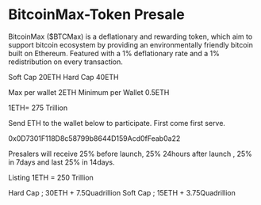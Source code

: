 # BitcoinMax-Token Presale
BitcoinMax ($BTCMax) is a deflationary and rewarding token, which aim to support bitcoin ecosystem by providing an environmentally friendly bitcoin built on Ethereum. Featured with a 1% deflationary rate and a 1% redistribution on every transaction.


Soft Cap 20ETH 
Hard Cap 40ETH 

Max per wallet 2ETH
Minimum per Wallet 0.5ETH

1ETH= 275 Trillion 

Send ETH to the wallet below to participate. First come first serve.

0x0D7301F118D8c58799b8644D159Acd0fFeab0a22


Presalers will receive 25% before launch, 25% 24hours after launch , 25% in 7days and last 25% in 14days. 

Listing 
1ETH = 250 Trillion

Hard Cap ; 30ETH + 7.5Quadrillion 
Soft Cap ; 15ETH + 3.75Quadrillion

 


